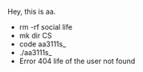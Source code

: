 Hey, this is aa.

- rm -rf social life
- mk dir CS
- code aa3111s_
- ./aa3111s_
- Error 404 life of the user not found

<!---
AA3111s/AA3111s is a ✨ special ✨ repository because its `README.md` (this file) appears on your GitHub profile.
You can click the Preview link to take a look at your changes.
--->
